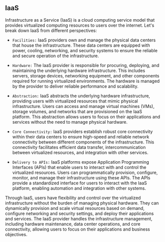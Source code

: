 ## IaaS

Infrastructure as a Service (IaaS) is a cloud computing service model that provides virtualized computing resources to users over the internet. Let's break down IaaS from different perspectives:

+ `Facilities:` IaaS providers own and manage the physical data centers that house the infrastructure. These data centers are equipped with power, cooling, networking, and security systems to ensure the reliable and secure operation of the infrastructure.

+ `Hardware:` The IaaS provider is responsible for procuring, deploying, and maintaining the underlying hardware infrastructure. This includes servers, storage devices, networking equipment, and other components required for running virtualized environments. The hardware is managed by the provider to deliver reliable performance and scalability.

+ `Abstraction:` IaaS abstracts the underlying hardware infrastructure, providing users with virtualized resources that mimic physical infrastructure. Users can access and manage virtual machines (VMs), storage volumes, and networks that are provisioned on the IaaS platform. This abstraction allows users to focus on their applications and services without the need to manage physical hardware.

+ `Core Connectivity:` IaaS providers establish robust core connectivity within their data centers to ensure high-speed and reliable network connectivity between different components of the infrastructure. This connectivity facilitates efficient data transfer, intercommunication between virtualized resources, and integration with other services.

+ `Delivery to APIs:` IaaS platforms expose Application Programming Interfaces (APIs) that enable users to interact with and control the virtualized resources. Users can programmatically provision, configure, monitor, and manage their infrastructure using these APIs. The APIs provide a standardized interface for users to interact with the IaaS platform, enabling automation and integration with other systems.

Through IaaS, users have flexibility and control over the virtualized infrastructure without the burden of managing physical hardware. They can dynamically provision and scale virtual resources based on demand, configure networking and security settings, and deploy their applications and services. The IaaS provider handles the infrastructure management, including hardware maintenance, data center operations, and core connectivity, allowing users to focus on their applications and business objectives.

